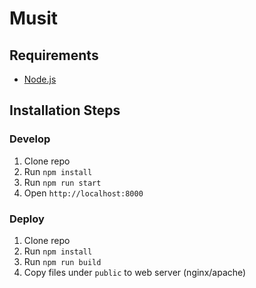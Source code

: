 # Musit

## Requirements

* [Node.js](http://nodejs.org/)

## Installation Steps

### Develop
1. Clone repo
2. Run `npm install`
4. Run `npm run start`
5. Open `http://localhost:8000`

### Deploy
1. Clone repo
2. Run `npm install`
3. Run `npm run build`
4. Copy files under `public` to web server (nginx/apache)
